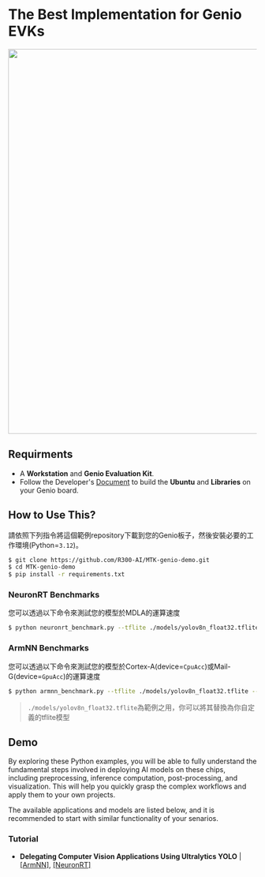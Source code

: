 # The Best Implementation for Genio EVKs

<div align="center">
<img src="https://github.com/R300-AI/ITRI-AI-Hub/blob/main/docs/assets/images/pages/genio_510_demonstration_workflow.png" width="780"/>
</div>

## Requirments
* A **Workstation** and **Genio Evaluation Kit**.
* Follow the Developer's [Document](https://r300-ai.github.io/ITRI-AI-Hub/docs/genio-evk.html) to build the **Ubuntu** and **Libraries** on your Genio board.

## How to Use This?
  請依照下列指令將這個範例repository下載到您的Genio板子，然後安裝必要的工作環境(Python=`3.12`)。
  ```bash
  $ git clone https://github.com/R300-AI/MTK-genio-demo.git
  $ cd MTK-genio-demo
  $ pip install -r requirements.txt
  ```

### NeuronRT Benchmarks
  您可以透過以下命令來測試您的模型於MDLA的運算速度
  ```bash
  $ python neuronrt_benchmark.py --tflite ./models/yolov8n_float32.tflite --iteration 10
  ```
### ArmNN Benchmarks
  您可以透過以下命令來測試您的模型於Cortex-A(device=`CpuAcc`)或Mail-G(device=`GpuAcc`)的運算速度
  ```bash
  $ python armnn_benchmark.py --tflite ./models/yolov8n_float32.tflite --device GpuAcc --iteration 10
  ```

> `./models/yolov8n_float32.tflite`為範例之用，你可以將其替換為你自定義的tflite模型

## Demo
By exploring these Python examples, you will be able to fully understand the fundamental steps involved in deploying AI models on these chips, including preprocessing, inference computation, post-processing, and visualization. This will help you quickly grasp the complex workflows and apply them to your own projects.

The available applications and models are listed below, and it is recommended to start with similar functionality of your senarios.
### Tutorial
* **Delegating Computer Vision Applications Using Ultralytics YOLO** | [[ArmNN]](https://github.com/R300-AI/MTK-genio-demo/blob/main/docs/run_yolov8n_via_armnn.md), [[NeuronRT]](https://github.com/R300-AI/MTK-genio-demo/blob/main/docs/run_yolov8n_via_neuronrt.md)
